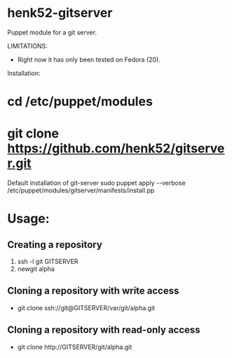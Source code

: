 henk52-gitserver
===============


Puppet module for a git server.


LIMITATIONS:
- Right now it has only been tested on Fedora (20).


Installation:
# cd /etc/puppet/modules
# git clone https://github.com/henk52/gitserver.git


Default installation of git-server
  sudo puppet apply --verbose /etc/puppet/modules/gitserver/manifests/install.pp

# Usage:

## Creating a repository

1. ssh -l git GITSERVER
2. newgit alpha


## Cloning a repository with write access

* git clone ssh://git@GITSERVER/var/git/alpha.git


## Cloning a repository with read-only access

* git clone http://GITSERVER/git/alpha.git
